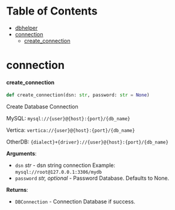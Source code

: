 # Table of Contents

* [dbhelper](https://attapon-th.github.io/dbhelper)
* [connection](#connection)
  * [create\_connection](#connection.create_connection)

<a id="connection"></a>

# connection

<a id="connection.create_connection"></a>

#### create\_connection

```python
def create_connection(dsn: str, password: str = None)
```

Create Database Connection

MySQL: `mysql://{user}@{host}:{port}/{db_name}`

Vertica: `vertica://{user}@{host}:{port}/{db_name}`

OtherDB: `{dialect}+{driver}://{user}@{host}:{port}/{db_name}`

**Arguments**:

- `dsn` _str_ - dsn string connection Example: `mysql://root@127.0.0.1:3306/mydb`
- `password` _str, optional_ - Password Database. Defaults to None.
  

**Returns**:

- `DBConnection` - Connection Database if success.


